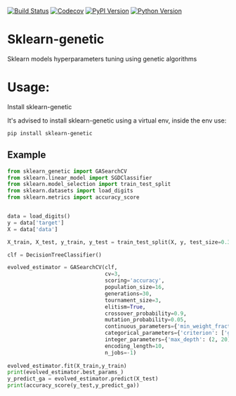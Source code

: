 [![Build Status](https://www.travis-ci.com/rodrigo-arenas/Sklearn-genetic.svg?branch=master)](https://www.travis-ci.com/rodrigo-arenas/Sklearn-genetic)
[![Codecov](https://codecov.io/gh/rodrigo-arenas/Sklearn-genetic/branch/main/graphs/badge.svg?branch=master&service=github)](https://codecov.io/github/rodrigo-arenas/Sklearn-genetic?branch=master)
[![PyPI Version](https://badge.fury.io/py/sklearn-genetic.svg)](https://badge.fury.io/py/sklearn-genetic)
[![Python Version](https://img.shields.io/badge/python-3.6%20%7C%203.7%20%7C%203.8%20%7C%203.9-blue)](https://www.python.org/downloads/)

# Sklearn-genetic
Sklearn models hyperparameters tuning using genetic algorithms

# Usage:
Install sklearn-genetic

It's advised to install sklearn-genetic using a virtual env, inside the env use:

```
pip install sklearn-genetic
```

## Example

```python
from sklearn_genetic import GASearchCV
from sklearn.linear_model import SGDClassifier
from sklearn.model_selection import train_test_split
from sklearn.datasets import load_digits
from sklearn.metrics import accuracy_score


data = load_digits() 
y = data['target']
X = data['data'] 

X_train, X_test, y_train, y_test = train_test_split(X, y, test_size=0.33, random_state=42)

clf = DecisionTreeClassifier()

evolved_estimator = GASearchCV(clf,
                               cv=3,
                               scoring='accuracy',
                               population_size=16,
                               generations=30,
                               tournament_size=3,
                               elitism=True,
                               crossover_probability=0.9,
                               mutation_probability=0.05,
                               continuous_parameters={'min_weight_fraction_leaf': (0, 0.5)},
                               categorical_parameters={'criterion': ['gini', 'entropy']},
                               integer_parameters={'max_depth': (2, 20), 'max_leaf_nodes': (2, 30)},
                               encoding_length=10,
                               n_jobs=-1)
                    
evolved_estimator.fit(X_train,y_train)
print(evolved_estimator.best_params_)
y_predict_ga = evolved_estimator.predict(X_test)
print(accuracy_score(y_test,y_predict_ga))
